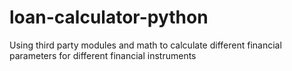 # loan-calculator-python
Using third party modules and math to calculate different financial parameters for different financial instruments
